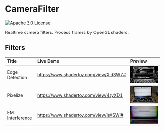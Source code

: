 # CameraFilter
[![Apache 2.0 License](https://img.shields.io/badge/license-Apache%202.0-blue.svg?style=flat)](http://www.apache.org/licenses/LICENSE-2.0.html)

Realtime camera filters. Process frames by OpenGL shaders.

## Filters

| Title | Live Demo | Preview |
| :---- | :-------- | :------ |
| Edge Detection | https://www.shadertoy.com/view/Xtd3W7# | ![](art/1.png)|
| Pixelize | https://www.shadertoy.com/view/4syXD1 | ![](art/2.png)|
| EM Interference | https://www.shadertoy.com/view/lsXSWl# | ![](art/3.png)|